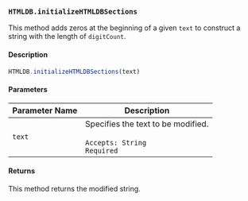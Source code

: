 ### `HTMLDB.initializeHTMLDBSections`

This method adds zeros at the beginning of a given `text` to construct a string with the length of `digitCount`.

#### Description

```javascript
HTMLDB.initializeHTMLDBSections(text)
```

#### Parameters

| Parameter Name             | Description                               |
| -------------------------- | ----------------------------------------- |
| `text` | Specifies the text to be modified.<br><br>`Accepts: String`<br>`Required` |

#### Returns

This method returns the modified string.